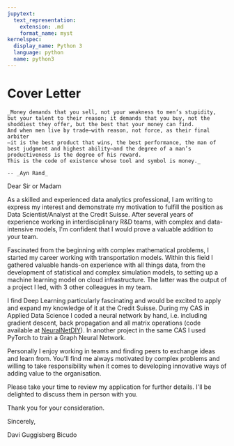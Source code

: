 ```yaml
---
jupytext:
  text_representation:
    extension: .md
    format_name: myst
kernelspec:
  display_name: Python 3
  language: python
  name: python3
---
```


# Cover Letter

```{epigraph}
_Money demands that you sell, not your weakness to men’s stupidity, 
but your talent to their reason; it demands that you buy, not the 
shoddiest they offer, but the best that your money can find. 
And when men live by trade–with reason, not force, as their final arbiter
–it is the best product that wins, the best performance, the man of 
best judgment and highest ability–and the degree of a man’s 
productiveness is the degree of his reward. 
This is the code of existence whose tool and symbol is money._

-- _Ayn Rand_
```

Dear Sir or Madam

As a skilled and experienced data analytics professional, I am writing to express my interest
and demonstrate my motivation to fulfill the position as Data Scientist/Analyst at the Credit Suisse. 
After several years of experience working in interdisciplinary R&D teams, with complex and data-intensive models, 
I'm confident that I would prove a valuable addition to your team. 

Fascinated from the beginning with complex mathematical problems, I started my career working 
with transportation models. 
Within this field I gathered valuable hands-on experience with all things data,
from the development of statistical and complex simulation models, to setting up a machine learning model on cloud infrastructure. The latter was the output of a project I led, with 3 other colleagues in my team. 

I find Deep Learning particularly fascinating and would be excited to apply and expand my knowledge of it at the Credit Suisse.
During my CAS in Applied Data Science I coded a neural network by hand, i.e. including gradient descent, back propagation and all matrix operations (code available at [NeuralNetDIY](https://github.com/davibicudo/NeuralNetDIY)). 
In another project in the same CAS I used PyTorch to train a Graph Neural Network. 

Personally I enjoy working in teams and finding peers to exchange ideas and learn from. 
You'll find me always motivated by complex problems and willing to take responsibility 
when it comes to developing innovative ways of adding value to the organisation. 

Please take your time to review my application for further details. 
I'll be delighted to discuss them in person with you.

Thank you for your consideration.

Sincerely,

Davi Guggisberg Bicudo
